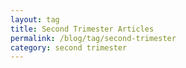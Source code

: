```yaml
---
layout: tag
title: Second Trimester Articles
permalink: /blog/tag/second-trimester
category: second trimester
---
```

